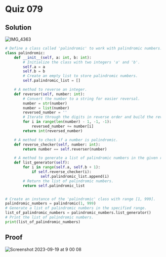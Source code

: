 # Quiz 079

## Solution
![IMG_4363](https://github.com/2024sabuhiabbasov/Year_2/assets/111758436/82800cd3-e72e-43fd-8f43-29baa811a3d9)

```.py
# Define a class called 'palindromic' to work with palindromic numbers.
class palindromic:
    def __init__(self, a: int, b: int):
        # Initialize the class with two integers 'a' and 'b'.
        self.a = a
        self.b = b
        # Create an empty list to store palindromic numbers.
        self.palindromic_list = []

    # A method to reverse an integer.
    def reverser(self, number: int):
        # Convert the number to a string for easier reversal.
        number = str(number)
        number = list(number)
        reversed_number = ''
        # Iterate through the digits in reverse order and build the reversed number.
        for i in range(len(number) - 1, -1, -1):
            reversed_number += number[i]
        return int(reversed_number)

    # A method to check if a number is palindromic.
    def reverse_checker(self, number: int):
        return number == self.reverser(number)

    # A method to generate a list of palindromic numbers in the given range [a, b].
    def list_generator(self):
        for i in range(self.a, self.b + 1):
            if self.reverse_checker(i):
                self.palindromic_list.append(i)
        # Return the list of palindromic numbers.
        return self.palindromic_list


# Create an instance of the 'palindromic' class with range [1, 999].
palindromic_numbers = palindromic(1, 999)
# Generate a list of palindromic numbers in the specified range.
list_of_palindromic_numbers = palindromic_numbers.list_generator()
# Print the list of palindromic numbers.
print(list_of_palindromic_numbers)
```

## Proof
<img width="max" alt="Screenshot 2023-09-19 at 9 00 08" src="https://github.com/2024sabuhiabbasov/Year_2/assets/111758436/a1d61fa0-91a3-4e17-b28c-12f7fe700ea6">
